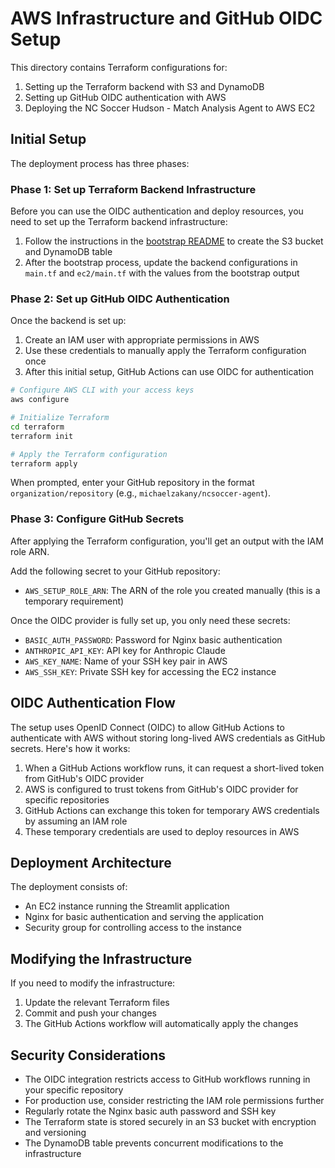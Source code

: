 # AWS Infrastructure and GitHub OIDC Setup

This directory contains Terraform configurations for:

1. Setting up the Terraform backend with S3 and DynamoDB
2. Setting up GitHub OIDC authentication with AWS
3. Deploying the NC Soccer Hudson - Match Analysis Agent to AWS EC2

## Initial Setup

The deployment process has three phases:

### Phase 1: Set up Terraform Backend Infrastructure

Before you can use the OIDC authentication and deploy resources, you need to set up the Terraform backend infrastructure:

1. Follow the instructions in the [bootstrap README](./bootstrap/README.md) to create the S3 bucket and DynamoDB table
2. After the bootstrap process, update the backend configurations in `main.tf` and `ec2/main.tf` with the values from the bootstrap output

### Phase 2: Set up GitHub OIDC Authentication

Once the backend is set up:

1. Create an IAM user with appropriate permissions in AWS
2. Use these credentials to manually apply the Terraform configuration once
3. After this initial setup, GitHub Actions can use OIDC for authentication

```bash
# Configure AWS CLI with your access keys
aws configure

# Initialize Terraform
cd terraform
terraform init

# Apply the Terraform configuration
terraform apply
```

When prompted, enter your GitHub repository in the format `organization/repository` (e.g., `michaelzakany/ncsoccer-agent`).

### Phase 3: Configure GitHub Secrets

After applying the Terraform configuration, you'll get an output with the IAM role ARN.

Add the following secret to your GitHub repository:
- `AWS_SETUP_ROLE_ARN`: The ARN of the role you created manually (this is a temporary requirement)

Once the OIDC provider is fully set up, you only need these secrets:
- `BASIC_AUTH_PASSWORD`: Password for Nginx basic authentication
- `ANTHROPIC_API_KEY`: API key for Anthropic Claude
- `AWS_KEY_NAME`: Name of your SSH key pair in AWS
- `AWS_SSH_KEY`: Private SSH key for accessing the EC2 instance

## OIDC Authentication Flow

The setup uses OpenID Connect (OIDC) to allow GitHub Actions to authenticate with AWS without storing long-lived AWS credentials as GitHub secrets. Here's how it works:

1. When a GitHub Actions workflow runs, it can request a short-lived token from GitHub's OIDC provider
2. AWS is configured to trust tokens from GitHub's OIDC provider for specific repositories
3. GitHub Actions can exchange this token for temporary AWS credentials by assuming an IAM role
4. These temporary credentials are used to deploy resources in AWS

## Deployment Architecture

The deployment consists of:

- An EC2 instance running the Streamlit application
- Nginx for basic authentication and serving the application
- Security group for controlling access to the instance

## Modifying the Infrastructure

If you need to modify the infrastructure:

1. Update the relevant Terraform files
2. Commit and push your changes
3. The GitHub Actions workflow will automatically apply the changes

## Security Considerations

- The OIDC integration restricts access to GitHub workflows running in your specific repository
- For production use, consider restricting the IAM role permissions further
- Regularly rotate the Nginx basic auth password and SSH key
- The Terraform state is stored securely in an S3 bucket with encryption and versioning
- The DynamoDB table prevents concurrent modifications to the infrastructure
